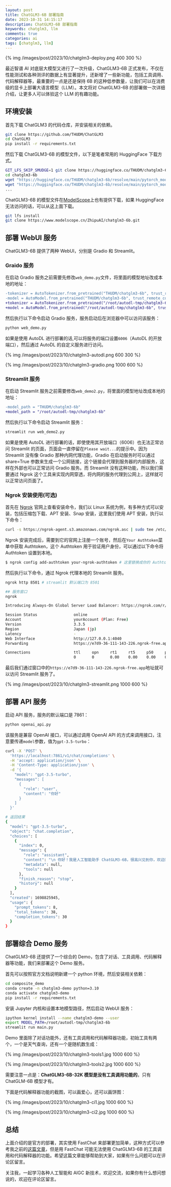```yaml
---
layout: post
title: ChatGLM3-6B 部署指南
date: 2023-10-31 14:15:17
description: ChatGLM3-6B 部署指南
keywords: chatglm3, llm
comments: true
categories: ai
tags: [chatglm3, llm]
---
```


{% img /images/post/2023/10/chatglm3-deploy.png 400 300 %}

最近智谱 AI 对底层大模型又进行了一次升级，ChatGLM3-6B 正式发布，不仅在性能测试和各种测评的数据上有显著提升，还新增了一些新功能，包括工具调用、代码解释器等，最重要的一点是还是保持 6B 的这种低参数量，让我们可以在消费级的显卡上部署大语言模型（LLM）。本文将对 ChatGLM3-6B 的部署做一次详细介绍，让更多人可以体验这个 LLM 的有趣功能。

<!--more-->

## 环境安装

首先下载 ChatGLM3 的代码仓库，并安装相关的依赖。

```bash
git clone https://github.com/THUDM/ChatGLM3
cd ChatGLM3
pip install -r requirements.txt
```

然后下载 ChatGLM3-6B 的模型文件，以下是笔者常用的 HuggingFace 下载方式。

```bash
GIT_LFS_SKIP_SMUDGE=1 git clone https://huggingface.co/THUDM/chatglm3-6b
cd chatglm3-6b
wget "https://huggingface.co/THUDM/chatglm3-6b/resolve/main/pytorch_model-00001-of-00007.bin"
wget "https://huggingface.co/THUDM/chatglm3-6b/resolve/main/pytorch_model-00002-of-00007.bin"
...
```

ChatGLM3-6B 的模型文件在[ModelScope](https://modelscope.cn)上也有提供下载，如果 HuggingFace 无法访问的话，可以从这上面下载。

```bash
git lfs install
git clone https://www.modelscope.cn/ZhipuAI/chatglm3-6b.git
```

## 部署 WebUI 服务

ChatGLM3-6B 提供了两种 WebUI，分别是 Gradio 和 Streamlit。

### Graido 服务

在启动 Gradio 服务之前需要先修改`web_demo.py`文件，将里面的模型地址改成本地的地址：

```diff
-tokenizer = AutoTokenizer.from_pretrained("THUDM/chatglm3-6b", trust_remote_code=True)
-model = AutoModel.from_pretrained("THUDM/chatglm3-6b", trust_remote_code=True).cuda()
+tokenizer = AutoTokenizer.from_pretrained("/root/autodl-tmp/chatglm3-6b", trust_remote_code=True)
+model = AutoModel.from_pretrained("/root/autodl-tmp/chatglm3-6b", trust_remote_code=True).cuda()
```

然后执行以下命令启动 Gradio 服务，服务启动后在浏览器中可以访问该服务：

```bash
python web_demo.py
```

如果是使用 AutoDL 进行部署的话,可以将服务的端口设置`6006`（AutoDL 的开放端口），然后通过 AutoDL 的自定义服务进行访问。

{% img /images/post/2023/10/chatglm3-autodl.png 600 300 %}

{% img /images/post/2023/10/chatglm3-gradio.png 1000 600 %}

### Streamlit 服务

在启动 Streamlit 服务之前需要修改`web_demo2.py`，将里面的模型地址改成本地的地址：

```diff
-model_path = "THUDM/chatglm3-6b"
+model_path = "/root/autodl-tmp/chatglm3-6b"
```

然后执行以下命令启动 Streamlit 服务：

```bash
streamlit run web_demo2.py
```

如果是使用 AutoDL 进行部署的话，即使使用其开放端口（6006）也无法正常访问 Streamlit 的页面，页面会一直停留在`Please wait...`的提示中。因为 Streamlit 没有像 Gradio 那种内网代理功能，Gradio 在启动服务时可以通过 share=True 参数来生成一个公网链接，这个链接会代理到服务器的内部服务，这样在外部也可以正常访问 Gradio 服务。而 Streamlit 没有这种功能，所以我们需要通过 Ngrok 这个工具来实现内网穿透，将内网的服务代理到公网上，这样就可以正常访问页面了。

### Ngrok 安装使用(可选)

首先在 [Ngrok](https://ngrok.com/) 官网上查看安装命令，我们以 Linux 系统为例，有多种方式可以安装，包括压缩包下载、APT 安装、Snap 安装，这里我们使用 APT 安装，执行以下命令：

```bash
curl -s https://ngrok-agent.s3.amazonaws.com/ngrok.asc | sudo tee /etc/apt/trusted.gpg.d/ngrok.asc >/dev/null && echo "deb https://ngrok-agent.s3.amazonaws.com buster main" | sudo tee /etc/apt/sources.list.d/ngrok.list && sudo apt update && sudo apt install ngrok
```

Ngrok 安装完成后，需要到它的官网上注册一个账号，然后在`Your Authtoken`菜单中获取 Authtoken，这个 Authtoken 用于验证用户身份，可以通过以下命令将 Authtoken 设置到本地。

```bash
$ ngrok config add-authtoken your-ngrok-authtoken # 这里替换成你的 Authtoken
```

然后执行以下命令，通过 Ngrok 代理本地的 Streamlit 服务。

```bash
ngrok http 8501 # streamlit 默认端口为 8501

## 服务窗口
ngrok                                                                                                                   (Ctrl+C to quit)

Introducing Always-On Global Server Load Balancer: https://ngrok.com/r/gslb

Session Status                online
Account                       yourAccount (Plan: Free)
Version                       3.3.5
Region                        Japan (jp)
Latency                       -
Web Interface                 http://127.0.0.1:4040
Forwarding                    https://e7d9-36-111-143-226.ngrok-free.app -> http://localhost:8501

Connections                   ttl     opn     rt1     rt5     p50     p90
                              0       0       0.00    0.00    0.00    0.00
```

最后我们通过窗口中的`https://e7d9-36-111-143-226.ngrok-free.app`地址就可以访问 Streamlit 服务了。

{% img /images/post/2023/10/chatglm3-streamlit.png 1000 600 %}

## 部署 API 服务

启动 API 服务，服务的默认端口是 7861：

```bash
python openai_api.py
```

该服务是兼容 OpenAI 接口，可以通过调用 OpenAI API 的方式来调用接口，注意要传递`model`参数，值为`gpt-3.5-turbo`：

```bash
curl -X 'POST' \
  'https://localhost:7861/v1/chat/completions' \
  -H 'accept: application/json' \
  -H 'Content-Type: application/json' \
  -d '{
    "model": "gpt-3.5-turbo",
    "messages": [
      {
        "role": "user",
        "content": "你好"
      }
    ]
  }'

# 返回结果
{
  "model": "gpt-3.5-turbo",
  "object": "chat.completion",
  "choices": [
    {
      "index": 0,
      "message": {
        "role": "assistant",
        "content": "\n 你好！我是人工智能助手 ChatGLM3-6B，很高兴见到你，欢迎问我任何问题。",
        "metadata": null,
        "tools": null
      },
      "finish_reason": "stop",
      "history": null
    }
  ],
  "created": 1698825945,
  "usage": {
    "prompt_tokens": 8,
    "total_tokens": 38,
    "completion_tokens": 30
  }
}
```

## 部署综合 Demo 服务

ChatGLM3-6B 还提供了一个综合的 Demo，包含了对话、工具调用、代码解释器等功能，我们来部署这个 Demo 服务。

首先可以按照官方文档说明新建一个 python 环境，然后安装相关依赖：

```bash
cd composite_demo
conda create -n chatglm3-demo python=3.10
conda activate chatglm3-demo
pip install -r requirements.txt
```

安装 Jupyter 内核和设置本地模型路径，然后启动 WebUI 服务：

```bash
ipython kernel install --name chatglm3-demo --user
export MODEL_PATH=/root/autodl-tmp/chatglm3-6b
streamlit run main.py
```

Demo 里面除了对话功能外，还有工具调用和代码解释器功能，初始工具有两个，一个是天气查询，还有一个是随机数生成：

{% img /images/post/2023/10/chatglm3-tools1.jpg 1000 600 %}

{% img /images/post/2023/10/chatglm3-tools2.jpg 1000 600 %}

需要注意一点是：**ChatGLM3-6B-32K 模型是没有工具调用功能的**，只有 ChatGLM-6B 模型才有。

下面是代码解释器功能的截图，可以画爱心，还可以画饼图：

{% img /images/post/2023/10/chatglm3-ci1.jpg 1000 600 %}

{% img /images/post/2023/10/chatglm3-ci2.jpg 1000 600 %}

## 总结

上面介绍的是官方的部署，其实使用 FastChat 来部署更加简单，这种方式可以参考我之前的[这篇文章](https://zhaozhiming.github.io/2023/08/22/use-fastchat-deploy-llm)，但是用 FastChat 可能无法使用 ChatGLM3-6B 的工具调用和代码解释器的功能。希望这篇文章能够帮助到大家，如果有什么问题可以在评论区留言。

关注我，一起学习各种人工智能和 AIGC 新技术，欢迎交流，如果你有什么想问想说的，欢迎在评论区留言。
